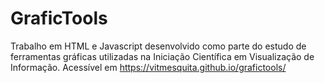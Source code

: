# GraficTools

Trabalho em HTML e Javascript desenvolvido como parte do estudo de ferramentas gráficas utilizadas na Iniciação Científica em Visualização de Informação. Acessível em https://vitmesquita.github.io/grafictools/
